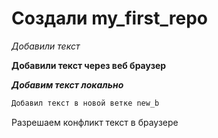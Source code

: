 # Создали my_first_repo 

*Добавили текст* 

**Добавили текст через веб браузер**

***Добавим текст локально***

```sh
Добавил текст в новой ветке new_b
```

Разрешаем конфликт текст в браузере
